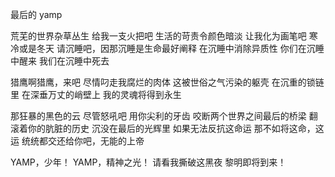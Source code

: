 最后的 yamp

荒芜的世界杂草丛生
给我一支火把吧
生活的苛责令颜色暗淡
让我化为画笔吧
寒冷或是冬天
请沉睡吧，因那沉睡是生命最好阐释
在沉睡中消除异质性
你们在沉睡中醒来
我们在沉睡中死去

猎鹰啊猎鹰，来吧
尽情叼走我腐烂的肉体
这被世俗之气污染的躯壳
在沉重的锁链里
在深垂万丈的峭壁上
我的灵魂将得到永生

那狂暴的黑色的云
尽管怒吼吧
用你尖利的牙齿
咬断两个世界之间最后的桥梁
翻滚着你的肮脏的历史
沉没在最后的光辉里
如果无法反抗这命运
那不如将这命，这运
统统都交还给你吧，无能的上帝

YAMP，少年！
YAMP，精神之光！
请看我撕破这黑夜
黎明即将到来！